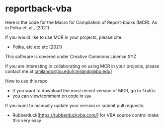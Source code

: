 # reportback-vba

Here is the code for the Macro for Compilation of Report-backs (MCR). 
As in Polka et. al., (2021)

If you would like to use MCR in your projects, please cite:
* Polka, etc etc etc (2021)

This software is covered under Creative Commons License XYZ

If you are interesting in collaborating on using MCR in your projects, please contact me at cmilando@bu.edu[cmilando@bu.edu]

How to use this repo
* if you want to download the most recent version of MCR, go to `Stable`
* you can view/comment on code in `VBA`

If you want to manually update your version or submit pull requests:
* Rubberduck[https://rubberduckvba.com/] for VBA source control make this very easy
